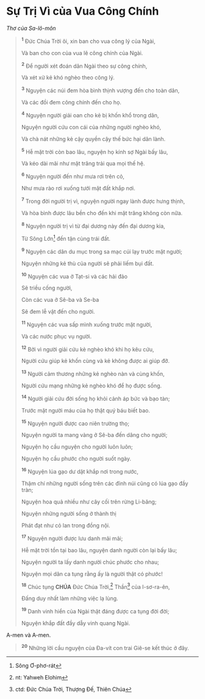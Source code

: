# Sự Trị Vì của Vua Công Chính
*Thơ của Sa-lô-môn*

> <sup><b>1</b></sup> Đức Chúa Trời ôi, xin ban cho vua công lý của Ngài,
>
> Và ban cho con của vua lẽ công chính của Ngài.
>
> <sup><b>2</b></sup> Để người xét đoán dân Ngài theo sự công chính,
>
> Và xét xử kẻ khó nghèo theo công lý.
>
> <sup><b>3</b></sup> Nguyện các núi đem hòa bình thịnh vượng đến cho toàn dân,
>
> Và các đồi đem công chính đến cho họ.
>
> <sup><b>4</b></sup> Nguyện người giải oan cho kẻ bị khốn khổ trong dân,
>
> Nguyện người cứu con cái của những người nghèo khó,
>
> Và chà nát những kẻ cậy quyền cậy thế bức hại dân lành.
>
> <sup><b>5</b></sup> Hễ mặt trời còn bao lâu, nguyện họ kính sợ Ngài bấy lâu,
>
> Và kéo dài mãi như mặt trăng trải qua mọi thế hệ.
>
> <sup><b>6</b></sup> Nguyện người đến như mưa rơi trên cỏ,
>
> Như mưa rào rơi xuống tưới mặt đất khắp nơi.
>
> <sup><b>7</b></sup> Trong đời người trị vì, nguyện người ngay lành được hưng thịnh,
>
> Và hòa bình được lâu bền cho đến khi mặt trăng không còn nữa.
>
> <sup><b>8</b></sup> Nguyện người trị vì từ đại dương này đến đại dương kia,
>
> Từ Sông Lớn[^1-efc78474-dd0e-458d-b8eb-6164fd53d78a] đến tận cùng trái đất.
>
> <sup><b>9</b></sup> Nguyện các dân du mục trong sa mạc cúi lạy trước mặt người;
>
> Nguyện những kẻ thù của người sẽ phải liếm bụi đất.
>
> <sup><b>10</b></sup> Nguyện các vua ở Tạt-si và các hải đảo
>
> Sẽ triều cống người,
>
> Còn các vua ở Sê-ba và Se-ba
>
> Sẽ đem lễ vật đến cho người.
>
> <sup><b>11</b></sup> Nguyện các vua sấp mình xuống trước mặt người,
>
> Và các nước phục vụ người.
>
> <sup><b>12</b></sup> Bởi vì người giải cứu kẻ nghèo khó khi họ kêu cứu,
>
> Người cứu giúp kẻ khốn cùng và kẻ không được ai giúp đỡ.
>
> <sup><b>13</b></sup> Người cảm thương những kẻ nghèo nàn và cùng khốn,
>
> Người cứu mạng những kẻ nghèo khó để họ được sống.
>
> <sup><b>14</b></sup> Người giải cứu đời sống họ khỏi cảnh áp bức và bạo tàn;
>
> Trước mặt người máu của họ thật quý báu biết bao.
>
> <sup><b>15</b></sup> Nguyện người được cao niên trường thọ;
>
> Nguyện người ta mang vàng ở Sê-ba đến dâng cho người;
>
> Nguyện họ cầu nguyện cho người luôn luôn;
>
> Nguyện họ cầu phước cho người suốt ngày.
>
> <sup><b>16</b></sup> Nguyện lúa gạo dư dật khắp nơi trong nước,
>
> Thậm chí những người sống trên các đỉnh núi cũng có lúa gạo đầy tràn;
>
> Nguyện hoa quả nhiều như cây cối trên rừng Li-băng;
>
> Nguyện những người sống ở thành thị
>
> Phát đạt như cỏ lan trong đồng nội.
>
> <sup><b>17</b></sup> Nguyện người được lưu danh mãi mãi;
>
> Hễ mặt trời tồn tại bao lâu, nguyện danh người còn lại bấy lâu;
>
> Nguyện người ta lấy danh người chúc phước cho nhau;
>
> Nguyện mọi dân ca tụng rằng ấy là người thật có phước!
>
> <sup><b>18</b></sup> Chúc tụng **CHÚA** Đức Chúa Trời,[^2-efc78474-dd0e-458d-b8eb-6164fd53d78a] Thần[^3-efc78474-dd0e-458d-b8eb-6164fd53d78a] của I-sơ-ra-ên,
>
> Đấng duy nhất làm những việc lạ lùng.
>
> <sup><b>19</b></sup> Danh vinh hiển của Ngài thật đáng được ca tụng đời đời;
>
> Nguyện khắp đất đầy dẫy vinh quang Ngài.

A-men và A-men.

> <sup><b>20</b></sup> Những lời cầu nguyện của Đa-vít con trai Giê-se kết thúc ở đây.

[^1-efc78474-dd0e-458d-b8eb-6164fd53d78a]: Sông Ơ-phơ-rát
[^2-efc78474-dd0e-458d-b8eb-6164fd53d78a]: nt: Yahweh Elohim
[^3-efc78474-dd0e-458d-b8eb-6164fd53d78a]: ctd: Đức Chúa Trời, Thượng Đế, Thiên Chúa